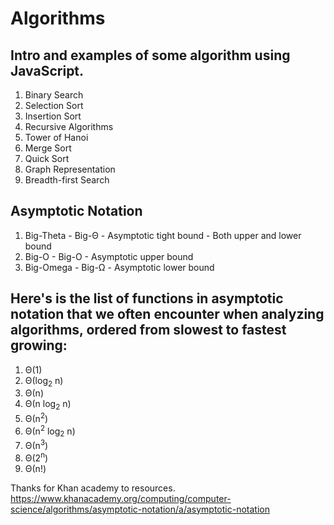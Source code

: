 # Algorithms

## Intro and examples of some algorithm using JavaScript.

1. Binary Search
2. Selection Sort
3. Insertion Sort
4. Recursive Algorithms
5. Tower of Hanoi
6. Merge Sort
7. Quick Sort
8. Graph Representation
9. Breadth-first Search

## Asymptotic Notation

1. Big-Theta - Big-Θ - Asymptotic tight bound - Both upper and lower bound
2. Big-O - Big-O - Asymptotic upper bound
3. Big-Omega - Big-Ω - Asymptotic lower bound
    

## Here's is the list of functions in asymptotic notation that we often encounter when analyzing algorithms, ordered from slowest to fastest growing: 

1. Θ(1)
2. Θ(log<sub>2</sub> n) 
3. Θ(n)
4. Θ(n log<sub>2</sub> n)
5. Θ(n<sup>2</sup>)
6. Θ(n<sup>2</sup> log<sub>2</sub> n)
7. Θ(n<sup>3</sup>)
8. Θ(2<sup>n</sup>)
9. Θ(n!)

Thanks for Khan academy to resources.
https://www.khanacademy.org/computing/computer-science/algorithms/asymptotic-notation/a/asymptotic-notation
